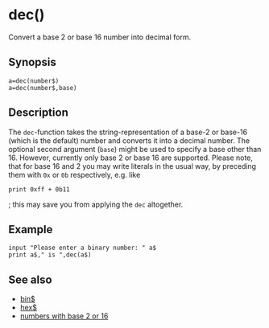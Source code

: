 # dec()

Convert a base 2 or base 16 number into decimal form.

## Synopsis

```basic
a=dec(number$)
a=dec(number$,base)
```

## Description

The ```dec```-function takes the string-representation of a base-2 or base-16 (which is the default) number and converts it into a decimal number. The optional second argument (```base```) might be used to specify a base other than 16. However, currently only base 2 or base 16 are supported. Please note, that for base 16 and 2 you may write literals in the usual way, by preceding them with ```0x``` or ```0b``` respectively, e.g. like

```basic
print 0xff + 0b11
```

; this may save you from applying the ```dec``` altogether.

## Example

```basic
input "Please enter a binary number: " a$
print a$," is ",dec(a$)
```

## See also

 * [bin$](bin.html)
 * [hex$](hex.html)
 * [numbers with base 2 or 16](numbers-with-base-2-or-16.md)

